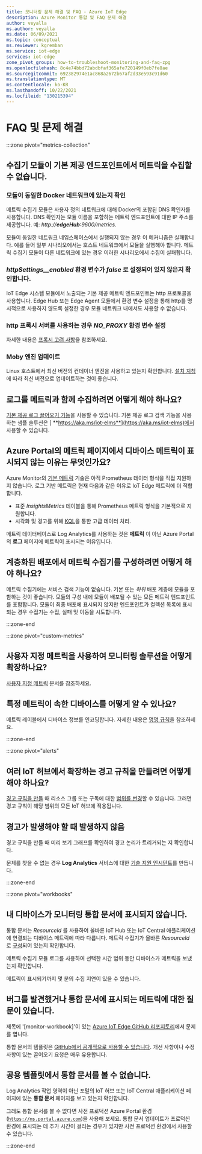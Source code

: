 ```yaml
---
title: 모니터링 문제 해결 및 FAQ - Azure IoT Edge
description: Azure Monitor 통합 및 FAQ 문제 해결
author: veyalla
ms.author: veyalla
ms.date: 06/09/2021
ms.topic: conceptual
ms.reviewer: kgremban
ms.service: iot-edge
services: iot-edge
zone_pivot_groups: how-to-troubleshoot-monitoring-and-faq-zpg
ms.openlocfilehash: 8c4e74bbd72abdbfaf365afe720149f0eb7fe8ae
ms.sourcegitcommit: 692382974e1ac868a2672b67af2d33e593c91d60
ms.translationtype: MT
ms.contentlocale: ko-KR
ms.lasthandoff: 10/22/2021
ms.locfileid: "130215394"
---
```

# <a name="faq-and-troubleshooting"></a>FAQ 및 문제 해결

:::zone pivot="metrics-collection"

## <a name="collector-module-is-unable-to-collect-metrics-from-built-in-endpoints"></a>수집기 모듈이 기본 제공 엔드포인트에서 메트릭을 수집할 수 없습니다.

### <a name="check-if-modules-are-on-the-same-docker-network"></a>모듈이 동일한 Docker 네트워크에 있는지 확인

메트릭 수집기 모듈은 사용자 정의 네트워크에 대해 Docker의 포함된 DNS 확인자를 사용합니다. DNS 확인자는 모듈 이름을 포함하는 메트릭 엔드포인트에 대한 IP 주소를 제공합니다. 예: *http://**edgeHub**:9600/metrics*.

모듈이 동일한 네트워크 네임스페이스에서 실행되지 않는 경우 이 메커니즘은 실패합니다. 예를 들어 일부 시나리오에서는 호스트 네트워크에서 모듈을 실행해야 합니다. 메트릭 수집기 모듈이 다른 네트워크에 있는 경우 이러한 시나리오에서 수집이 실패합니다.

### <a name="verify-that-httpsettings__enabled-environment-variable-isnt-set-to-false"></a>*httpSettings__enabled* 환경 변수가 *false* 로 설정되어 있지 않은지 확인합니다.

IoT Edge 시스템 모듈에서 노출되는 기본 제공 메트릭 엔드포인트는 http 프로토콜을 사용합니다. Edge Hub 또는 Edge Agent 모듈에서 환경 변수 설정을 통해 http를 명시적으로 사용하지 않도록 설정한 경우 모듈 네트워크 내에서도 사용할 수 없습니다.

### <a name="set-no_proxy-environment-variable-if-using-http-proxy-server"></a>http 프록시 서버를 사용하는 경우 *NO_PROXY* 환경 변수 설정

자세한 내용은 [프록시 고려 사항](how-to-collect-and-transport-metrics.md#proxy-considerations)을 참조하세요.

### <a name="update-moby-engine"></a>Moby 엔진 업데이트

Linux 호스트에서 최신 버전의 컨테이너 엔진을 사용하고 있는지 확인합니다. [설치 지침](how-to-provision-single-device-linux-symmetric.md#install-iot-edge)에 따라 최신 버전으로 업데이트하는 것이 좋습니다.

## <a name="how-do-i-collect-logs-along-with-metrics"></a>로그를 메트릭과 함께 수집하려면 어떻게 해야 하나요?

[기본 제공 로그 끌어오기 기능](how-to-retrieve-iot-edge-logs.md)을 사용할 수 있습니다. 기본 제공 로그 검색 기능을 사용하는 샘플 솔루션은 [ **https://aka.ms/iot-elms**](https://aka.ms/iot-elms)에서 사용할 수 있습니다.

## <a name="why-cant-i-see-device-metrics-in-the-metrics-page-in-azure-portal"></a>Azure Portal의 메트릭 페이지에서 디바이스 메트릭이 표시되지 않는 이유는 무엇인가요?

Azure Monitor의 [기본 메트릭](../azure-monitor/essentials/data-platform-metrics.md) 기술은 아직 Prometheus 데이터 형식을 직접 지원하지 않습니다. 로그 기반 메트릭은 현재 다음과 같은 이유로 IoT Edge 메트릭에 더 적합합니다.

* 표준 *InsightsMetrics* 테이블을 통해 Prometheus 메트릭 형식을 기본적으로 지원합니다.
* 시각화 및 경고를 위해 [KQL](/azure/data-explorer/kusto/query/)을 통한 고급 데이터 처리.

메트릭 데이터베이스로 Log Analytics를 사용하는 것은 **메트릭** 이 아닌 Azure Portal의 **로그** 페이지에 메트릭이 표시되는 이유입니다.

## <a name="how-do-i-configure-metrics-collector-in-a-layered-deployment"></a>계층화된 배포에서 메트릭 수집기를 구성하려면 어떻게 해야 하나요?

메트릭 수집기에는 서비스 검색 기능이 없습니다. 기본 또는 *하위* 배포 계층에 모듈을 포함하는 것이 좋습니다. 모듈의 구성 내에 모듈이 배포될 수 있는 모든 메트릭 엔드포인트를 포함합니다. 모듈이 최종 배포에 표시되지 않지만 엔드포인트가 컬렉션 목록에 표시되는 경우 수집기는 수집, 실패 및 이동을 시도합니다.

:::zone-end

:::zone pivot="custom-metrics"

## <a name="how-do-i-augment-the-monitoring-solution-with-custom-metrics"></a>사용자 지정 메트릭을 사용하여 모니터링 솔루션을 어떻게 확장하나요?

[사용자 지정 메트릭](how-to-add-custom-metrics.md) 문서를 참조하세요.

## <a name="how-can-i-tell-which-device-a-particular-metric-belongs-to"></a>특정 메트릭이 속한 디바이스를 어떻게 알 수 있나요?

메트릭 레이블에서 디바이스 정보를 인코딩합니다. 자세한 내용은 [명명 규칙](how-to-add-custom-metrics.md#naming-conventions)을 참조하세요.

:::zone-end

:::zone pivot="alerts"

## <a name="how-do-i-create-a-alert-rule-that-spans-devices-from-multiple-iot-hubs"></a>여러 IoT 허브에서 확장하는 경고 규칙을 만들려면 어떻게 해야 하나요?

[경고 규칙을 만들](how-to-create-alerts.md#create-an-alert-rule) 때 리소스 그룹 또는 구독에 대한 [범위를 변경](how-to-create-alerts.md#select-alert-rule-scope)할 수 있습니다. 그러면 경고 규칙이 해당 범위의 모든 IoT 허브에 적용됩니다.

## <a name="alerts-arent-firing-when-they-should"></a>경고가 발생해야 할 때 발생하지 않음

경고 규칙을 만들 때 미리 보기 그래프를 확인하여 경고 논리가 트리거되는 지 확인합니다.

문제를 찾을 수 없는 경우 **Log Analytics** 서비스에 대한 [기술 지원 인시던트](https://azure.microsoft.com/support/create-ticket/)를 만듭니다.

:::zone-end

:::zone pivot="workbooks"

## <a name="my-device-isnt-showing-up-in-the-monitoring-workbook"></a>내 디바이스가 모니터링 통합 문서에 표시되지 않습니다.

통합 문서는 *ResourceId* 를 사용하여 올바른 IoT Hub 또는 IoT Central 애플리케이션에 연결되는 디바이스 메트릭에 따라 다릅니다. 메트릭 수집기가 올바른 *ResourceId* 로 [구성](how-to-collect-and-transport-metrics.md#metrics-collector-configuration)되어 있는지 확인합니다.

메트릭 수집기 모듈 로그를 사용하여 선택한 시간 범위 동안 디바이스가 메트릭을 보냈는지 확인합니다.

메트릭이 표시되기까지 몇 분의 수집 지연이 있을 수 있습니다.

## <a name="i-found-a-bug-or-have-a-question-about-metrics-being-shown-in-the-workbook"></a>버그를 발견했거나 통합 문서에 표시되는 메트릭에 대한 질문이 있습니다.

제목에 '[monitor-workbook]'이 있는 [Azure IoT Edge GitHub 리포지토리](https://github.com/azure/iotedge/issues)에서 문제를 엽니다.

통합 문서의 템플릿은 [GitHub에서 공개적으로 사용할 수 있습니다](https://github.com/microsoft/Application-Insights-Workbooks/tree/master/Workbooks/IoTHub). 개선 사항이나 수정 사항이 있는 끌어오기 요청은 매우 유용합니다.

## <a name="i-cannot-see-the-workbooks-in-the-public-templates"></a>공용 템플릿에서 통합 문서를 볼 수 없습니다.

Log Analytics 작업 영역이 아닌 포털의 IoT 허브 또는 IoT Central 애플리케이션 페이지에 있는 **통합 문서** 페이지를 보고 있는지 확인합니다.

그래도 통합 문서를 볼 수 없다면 사전 프로덕션 Azure Portal 환경([`https://ms.portal.azure.com`](https://ms.portal.azure.com))을 사용해 보세요. 통합 문서 업데이트가 프로덕션 환경에 표시되는 데 추가 시간이 걸리는 경우가 있지만 사전 프로덕션 환경에서 사용할 수 있습니다.

:::zone-end